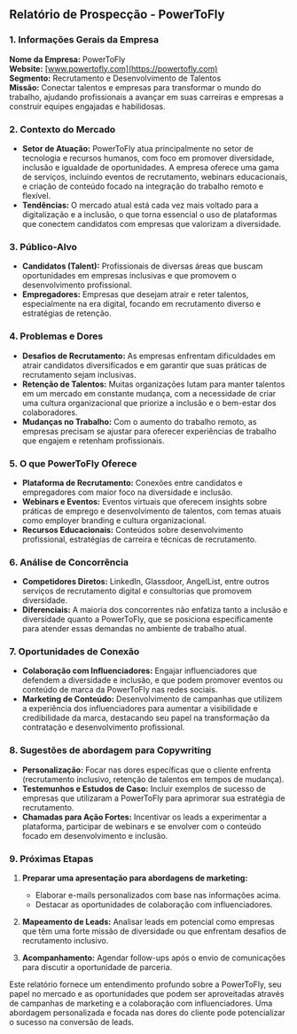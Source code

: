 ## Relatório de Prospecção - PowerToFly

### 1. Informações Gerais da Empresa
**Nome da Empresa:** PowerToFly  
**Website:** [www.powertofly.com](https://powertofly.com)  
**Segmento:** Recrutamento e Desenvolvimento de Talentos  
**Missão:** Conectar talentos e empresas para transformar o mundo do trabalho, ajudando profissionais a avançar em suas carreiras e empresas a construir equipes engajadas e habilidosas.

### 2. Contexto do Mercado
- **Setor de Atuação:** PowerToFly atua principalmente no setor de tecnologia e recursos humanos, com foco em promover diversidade, inclusão e igualdade de oportunidades. A empresa oferece uma gama de serviços, incluindo eventos de recrutamento, webinars educacionais, e criação de conteúdo focado na integração do trabalho remoto e flexível.
- **Tendências:** O mercado atual está cada vez mais voltado para a digitalização e a inclusão, o que torna essencial o uso de plataformas que conectem candidatos com empresas que valorizam a diversidade.

### 3. Público-Alvo
- **Candidatos (Talent):** Profissionais de diversas áreas que buscam oportunidades em empresas inclusivas e que promovem o desenvolvimento profissional.
- **Empregadores:** Empresas que desejam atrair e reter talentos, especialmente na era digital, focando em recrutamento diverso e estratégias de retenção.

### 4. Problemas e Dores
- **Desafios de Recrutamento:** As empresas enfrentam dificuldades em atrair candidatos diversificados e em garantir que suas práticas de recrutamento sejam inclusivas. 
- **Retenção de Talentos:** Muitas organizações lutam para manter talentos em um mercado em constante mudança, com a necessidade de criar uma cultura organizacional que priorize a inclusão e o bem-estar dos colaboradores.
- **Mudanças no Trabalho:** Com o aumento do trabalho remoto, as empresas precisam se ajustar para oferecer experiências de trabalho que engajem e retenham profissionais.

### 5. O que PowerToFly Oferece
- **Plataforma de Recrutamento:** Conexões entre candidatos e empregadores com maior foco na diversidade e inclusão.
- **Webinars e Eventos:** Eventos virtuais que oferecem insights sobre práticas de emprego e desenvolvimento de talentos, com temas atuais como employer branding e cultura organizacional.
- **Recursos Educacionais:** Conteúdos sobre desenvolvimento profissional, estratégias de carreira e técnicas de recrutamento.

### 6. Análise de Concorrência
- **Competidores Diretos:** LinkedIn, Glassdoor, AngelList, entre outros serviços de recrutamento digital e consultorias que promovem diversidade.
- **Diferenciais:** A maioria dos concorrentes não enfatiza tanto a inclusão e diversidade quanto a PowerToFly, que se posiciona especificamente para atender essas demandas no ambiente de trabalho atual.

### 7. Oportunidades de Conexão
- **Colaboração com Influenciadores:** Engajar influenciadores que defendem a diversidade e inclusão, e que podem promover eventos ou conteúdo de marca da PowerToFly nas redes sociais.
- **Marketing de Conteúdo:** Desenvolvimento de campanhas que utilizem a experiência dos influenciadores para aumentar a visibilidade e credibilidade da marca, destacando seu papel na transformação da contratação e desenvolvimento profissional.

### 8. Sugestões de abordagem para Copywriting
- **Personalização:** Focar nas dores específicas que o cliente enfrenta (recrutamento inclusivo, retenção de talentos em tempos de mudança).
- **Testemunhos e Estudos de Caso:** Incluir exemplos de sucesso de empresas que utilizaram a PowerToFly para aprimorar sua estratégia de recrutamento.
- **Chamadas para Ação Fortes:** Incentivar os leads a experimentar a plataforma, participar de webinars e se envolver com o conteúdo focado em desenvolvimento e inclusão.

### 9. Próximas Etapas
1. **Preparar uma apresentação para abordagens de marketing:**
   - Elaborar e-mails personalizados com base nas informações acima.
   - Destacar as oportunidades de colaboração com influenciadores.

2. **Mapeamento de Leads:** Analisar leads em potencial como empresas que têm uma forte missão de diversidade ou que enfrentam desafios de recrutamento inclusivo.

3. **Acompanhamento:** Agendar follow-ups após o envio de comunicações para discutir a oportunidade de parceria.

Este relatório fornece um entendimento profundo sobre a PowerToFly, seu papel no mercado e as oportunidades que podem ser aproveitadas através de campanhas de marketing e a colaboração com influenciadores. Uma abordagem personalizada e focada nas dores do cliente pode potencializar o sucesso na conversão de leads.